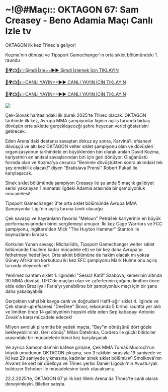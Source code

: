# ~!@#Maçı:: OKTAGON 67: Sam Creasey - Beno Adamia Maçı Canlı Izle tv #

OKTAGON ilk kez Třinec'e geliyor!

Kozma'nın dönüşü ve Tipsport Gamechanger'ın orta sıklet bölümündeki 1. raundu

[🔴🌍📺📱👉Şimdi İzle==►► Şimdi İzlemek İçin TIKLAYIN](https://t.co/yZeIHMQq4S)

[🔴🌍📺📱👉CANLI YAYIN==►► CANLI YAYIN İÇİN TIKLAYIN](https://t.co/yZeIHMQq4S)

[🔴🌍📺📱👉CANLI YAYIN==►► CANLI YAYIN İÇİN TIKLAYIN](https://t.co/yZeIHMQq4S)

<a href="https://t.co/yZeIHMQq4S" rel="nofollow" data-target="animated-image.originalLink"><img src="https://camo.githubusercontent.com/1be82823e85778f8a57db5ea2a2e46822e8721e5be32dc31a466a7df3bb16d49/68747470733a2f2f636c6173736963616c7363686f6f6c6f6662616c6c65746c692e636f6d2f6e686b2f72676273727465672e676966" data-canonical-src="https://classicalschoolofballetli.com/nhk/rgbsrteg.gif" style="max-width: 100%; display: inline-block;" data-target="animated-image.originalImage"></a>

Çek-Slovak haritasındaki ilk durak 2025'te Třinec olacak. OKTAGON tarihinde ilk kez, Avrupa MMA şampiyonlar liginin açılış turunda birkaç dövüşün orta sıklette gerçekleşeceği şehre heyecan verici gösterisini getirecek.

Eden Arena'daki destansı savaştan dokuz ay sonra, Karviná'lı efsanevi dövüşçü ve altı kez OKTAGON velter sıklet şampiyonu olan ve dövüşleri organizasyonun tarihindeki en büyüklerden biri olarak anılan David Kozma, kariyerinin en anıtsal savaşlarından biri için geri dönüyor. Olağanüstü formda olan ve Kozma'ya cesurca "Benimle dövüştükten sonra aklındaki tek şey emeklilik olacak!" diyen "Bratislava Prensi" Robert Pukač ile karşılaşacak.

Sinek sıklet bölümünde şampiyon Creasey ile şu anda 5 maçlık galibiyet serisi yakalayan 1 numaralı ligdeki Adamia arasında bir şampiyonluk mücadelesi!

Tipsport Gamechanger 3'te orta sıklet bölümünde Avrupa MMA Şampiyonlar Ligi'nin açılış turuna tanık olacağız.

Çek savaşçı ve hayranların favorisi "Meloun" Petrášek kariyerinin en büyük performanslarından birini sergilemeyi umuyor. İki kez Cage Warriors ve FCC şampiyonu, İngiltere'den Mick "The Huyton Hammer" Stanton ile boynuzlarını kıracak.

Korkulan Yunan savaşçı Michailidis, Tipsport Gamechanger welter sıklet bölümünde finallere kadar mücadele etti ve bir kez daha Avrupa'yı fethetmeyi hedefliyor. Orta sıklet bölümüne de hakim olacak mı yoksa Güney Afrika'nın korkutucu iki kez EFC şampiyonu Mark Hulme onu açılış turunda eleyecek mi?

Yenilmez bantam sıklet 1. ligindeki "Sessiz Katil" Szabová, kemerinin altında 30 MMA dövüşü, UFC'de maçları olan ve zaferlerinin çoğunu limitten önce elde eden Brezilyalı Faria'yı yenebilirse bir şampiyonluk maçı için bir şans daha yakalayabilir.

Gerçekten vahşi bir kavga canlı ve doğrudan! Hafif-ağır sıklet 4. liginde ve Çek stand-up efsanesi "DeeDee" Škvor, rekorunda 5 birinci rauntta yer aldı ve limitten önce 14 galibiyetinin hepsini elde eden Sırp kabadayı Antonio Zovak'a karşı mücadele edecek!

Milyon avroluk piramitte bir yedek maçta, "Bay"ın dönüşünü dört gözle bekleyebilirsiniz. Geri dönüş" Milan Ďatelinka, Cordero ile güçlü bitiriciler arasındaki bir mücadelede ikinci kez karşılaşacak.

Ve ayrıca Samsonidse'nin kafese girişine, Çek MMA Tomáš Mudroch'un büyük umudunun OKTAGON çıkışına, son 3 rakibini sırasıyla 19 saniyede ve iki kez 29 saniyede yıkmasına, kadınlar sinek sıklet bölümü #1 Smolková'nın Álvarez ile sert bir düelloya ve Třinec yerlisi Daniel Ligocki'nin Avusturyalı buldozer Schober ile mücadelesine tanık olacaksınız.

22.2.2025'te, OKTAGON 67'yi ilk kez Werk Arena'da Třinec'te canlı olarak deneyimleyin. Biletler satışta.
